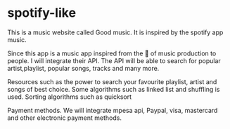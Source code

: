 # spotify-like
This is a music website called Good music.
It is inspired by the spotify app music.

Since this app is a music app inspired from the 🐐 of music production to people. I will integrate their API.
The API will be able to search for popular artist,playlist, popular songs, tracks and many more.

Resources such as the power to search your favourite playlist, artist and songs of best choice.
Some algorithms such as linked list and shuffling is used.
Sorting algorithms such as quicksort 


Payment methods.
We will integrate mpesa api, Paypal, visa, mastercard and other electronic payment methods.
